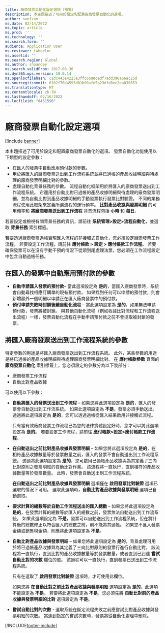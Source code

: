 ```yaml
---
title: 廠商發票自動化設定選項（預覽）
description: 本主題描述了可用於設定和配置廠商發票自動化的選項。
author: sunfzam
ms.date: 02/14/2022
ms.topic: article
ms.prod: ''
ms.technology: ''
ms.search.form: ''
audience: Application User
ms.reviewer: twheeloc
ms.assetid: ''
ms.search.region: Global
ms.author: shpandey
ms.search.validFrom: 2017-08-30
ms.dyn365.ops.version: 10.0.14
ms.openlocfilehash: c1dc443e4225a3ffc6b88cedf7add396a66ec25d
ms.sourcegitcommit: 6102f70d4595d01b90afe5b23dfd8ec2ea030653
ms.translationtype: HT
ms.contentlocale: zh-TW
ms.lasthandoff: 02/16/2022
ms.locfileid: "8451590"
---
```

# <a name="setup-options-for-vendor-invoice-automation"></a>廠商發票自動化設定選項

[!include [banner](../includes/banner.md)]

本主題描述了可用於設定和配置廠商發票自動化的選項。 發票自動化功能使用以下類型的設定參數：

- 在匯入的發票中自動應用預付款的參數。
- 用於將匯入的廠商發票送出到工作流程系統並將已過帳的產品收據明細與待處理的廠商發票明細比對的參數。
- 處理自動化背景任務的參數。 流程自動化框架用於將匯入的廠商發票送出到工作流程系統。 它還用於自動比對已過帳的產品收據明細與待處理的廠商發票明細，並為自動比對到產品收據明細的手動發票執行發票比對驗證。 不同的業務流程使用此框架來定義所選流程的運行頻率。 **比對產品收據與發票明細** 的可用頻率和 **將廠商發票送出到工作流程** 背景流程包括 **小時** 和 **每日**。

若要設定或檢視有關背景任務的資訊，請前往 **系統管理\>設定\>流程自動化**，並選取 **背景任務** 索引標籤。

若要透過廠商發票過帳實現匯入流程的非接觸式自動化，您必須設定廠商發票工作流程。 若要設定工作流程，請前往 **應付帳款 > 設定 > 應付帳款工作流程**。 若要確保發票可以在沒有手動干預的情況下從頭到尾處理法票，您必須在工作流程設定中包含自動過帳任務。

## <a name="parameters-for-automatically-applying-prepayments-in-imported-invoices"></a>在匯入的發票中自動應用預付款的參數

- **自動申請匯入發票的預付款**– 當此選項設定為 **是的**，當匯入廠商發票時，系統會自動尋找相應訂購單的現有預付款。 如果找到任何可以申請的預付款，則會新增額外一個明細以申請正在匯入廠商發票中的預付款。
- **預付申請失敗時封鎖後續自動化流程** – 當此選項設定為 **是的**，如果無法申請預付款，發票將被封鎖。 與其他自動化流程（例如收據比對流程和工作流程送出流程）一樣，發票自動化流程在手動申請預付款之前不會提取被封鎖的發票。 

## <a name="parameters-for-submitting-imported-vendor-invoices-to-the-workflow-system"></a>將匯入廠商發票送出到工作流程系統的參數

特定參數的用途是將匯入廠商發票送出到工作流程系統。 此外，某些參數的用途是將已過帳的產品收據明細與待處理廠商發票明細比對。 在 **應付帳款參數** 頁面的 **廠商發票自動化** 索引標籤上，您必須設定的參數分為以下幾部分：

- 廠商發票工作流程
- 自動比對產品收據

可以使用以下參數：

- **自動將匯入的發票送出到工作流程** – 如果您將此選項設定為 **是的**，匯入的發票會自動送出到工作流系統。 如果此選項設定為 **不是**，發票必須手動送出。 透過將此選項設定為 **是的**，您可以透過過帳從匯入結果啟用非接觸式流程。

    只有當有效廠商發票工作流程已為您的法律實體設定好時，您才可以將此選項設定為 **是的**。 若要設定工作流程，請前往 **應付帳款\>設定\>應付帳款工作流程**。

- **在自動送出之前比對產品收據與發票明細** – 如果您將此選項設定為 **是的**，在相符產品收據數量等於發票數量之前，匯入的發票不會自動送出到工作流程系統。 透過將此選項設定為 **是的**，您可啟用已過帳產品收據與為其定義了三向比對原則之發票明細的自動比對作業。 該流程將一直執行，直到相符的產品收據數量等於發票數量。 此時，發票會自動送出到工作流程系統。

    **在自動送出之前比對產品收據與發票明細** 選項僅在 **啟用發票比對驗證** 選項已選取的情況下可用。 選取此選項時，**自動比對產品收據與發票明細** 選項已自動選取。

- **要求計算的總數等於自動工作流程送出的匯入總數** – 如果您將此選項設定為 **是的**，在發票計算的總數等於匯入的總數之前，發票無法自動送出到工作流系統。 如果此選項設定為 **不是**，發票可以自動送出到工作流程系統，但在將計算後的總數修正以符合匯入的總數之前，則不能將其過帳。 如果您不匯入發票金額或銷售稅金額，則應將此選項設定為 **不是**。
- **自動比對產品收據與發票明細** – 如果您將此選項設定為 **是的**，背景處理可用於將已過帳產品收據與為其定義了三向比對原則的發票行進行自動比對。 該流程將一直執行，直到比對的產品收據數量等於發票數量，或者直到已到達 **嘗試自動比對的次數** 欄位的值。 該過程可以一直執行，直到發票已送出到工作流程系統。

    只有在選取了 **啟用發票比對驗證** 選項時，才可使用此欄位。

    如果您將 **在自動比對之前比對產品收據與發票明細** 選項設定為 **是的**，此選項不能設定為 **不是**。 若要將此選項設定為 **不是**，您必須先將 **自動比對前的產品收據與發票明細的比對** 選項設定為 **不是**。

- **嘗試自動比對的次數** - 選取系統在斷定流程失敗之前應嘗試比對產品收據與發票明細的次數。 當達到指定的嘗試次數時，發票將從自動化處理中刪除。



[!INCLUDE[footer-include](../../includes/footer-banner.md)]
